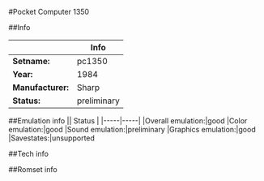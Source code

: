 #Pocket Computer 1350

##Info

||Info|
|-----|-----|
|**Setname:**|pc1350
|**Year:**|1984
|**Manufacturer:**|Sharp
|**Status:**|preliminary

##Emulation info
|| Status |
|-----|-----|
|Overall emulation:|good
|Color emulation:|good
|Sound emulation:|preliminary
|Graphics emulation:|good
|Savestates:|unsupported

##Tech info

##Romset info

<!--- START OF EDITED COMMENT DO NOT TOUCH TEXT ABOVE-->
